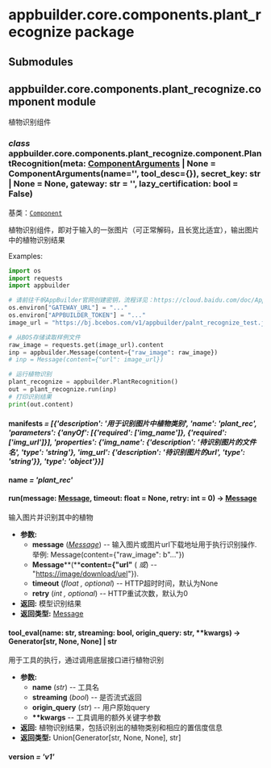 # appbuilder.core.components.plant_recognize package

## Submodules

## appbuilder.core.components.plant_recognize.component module

植物识别组件

### *class* appbuilder.core.components.plant_recognize.component.PlantRecognition(meta: [ComponentArguments](appbuilder.core.md#appbuilder.core.component.ComponentArguments) | None = ComponentArguments(name='', tool_desc={}), secret_key: str | None = None, gateway: str = '', lazy_certification: bool = False)

基类：[`Component`](appbuilder.core.md#appbuilder.core.component.Component)

植物识别组件，即对于输入的一张图片（可正常解码，且长宽比适宜），输出图片中的植物识别结果

Examples:

```python
import os
import requests
import appbuilder

# 请前往千帆AppBuilder官网创建密钥，流程详见：https://cloud.baidu.com/doc/AppBuilder/s/Olq6grrt6#1%E3%80%81%E5%88%9B%E5%BB%BA%E5%AF%86%E9%92%A5
os.environ["GATEWAY_URL"] = "..."
os.environ["APPBUILDER_TOKEN"] = "..."
image_url = "https://bj.bcebos.com/v1/appbuilder/palnt_recognize_test.jpg?authorization=bce-auth-v1%2FALTAKGa8m4qCUasgoljdEDAzLm%2F2024-01-23T09%3A51%3A03Z%2F-1%2Fhost%2Faa2217067f78f0236c8262cdd89a4b4f4b2188d971ca547c53d01742af4a2cbe"

# 从BOS存储读取样例文件
raw_image = requests.get(image_url).content
inp = appbuilder.Message(content={"raw_image": raw_image})
# inp = Message(content={"url": image_url})

# 运行植物识别
plant_recognize = appbuilder.PlantRecognition()
out = plant_recognize.run(inp)
# 打印识别结果
print(out.content)
```

#### manifests *= [{'description': '用于识别图片中植物类别', 'name': 'plant_rec', 'parameters': {'anyOf': [{'required': ['img_name']}, {'required': ['img_url']}], 'properties': {'img_name': {'description': '待识别图片的文件名', 'type': 'string'}, 'img_url': {'description': '待识别图片的url', 'type': 'string'}}, 'type': 'object'}}]*

#### name *= 'plant_rec'*

#### run(message: [Message](appbuilder.core.md#appbuilder.core.message.Message), timeout: float = None, retry: int = 0) → [Message](appbuilder.core.md#appbuilder.core.message.Message)

输入图片并识别其中的植物

* **参数:**
  * **message** ([*Message*](appbuilder.core.md#appbuilder.core.message.Message)) -- 输入图片或图片url下载地址用于执行识别操作. 举例: Message(content={"raw_image": b"..."})
  * **Message****(****content={"url"** ( *或*) -- "[https://image/download/uel](https://image/download/uel)"}).
  * **timeout** (*float* *,* *optional*) -- HTTP超时时间，默认为None
  * **retry** (*int* *,* *optional*) -- HTTP重试次数，默认为0
* **返回:**
  模型识别结果
* **返回类型:**
  [Message](appbuilder.core.md#appbuilder.core.message.Message)

#### tool_eval(name: str, streaming: bool, origin_query: str, \*\*kwargs) → Generator[str, None, None] | str

用于工具的执行，通过调用底层接口进行植物识别

* **参数:**
  * **name** (*str*) -- 工具名
  * **streaming** (*bool*) -- 是否流式返回
  * **origin_query** (*str*) -- 用户原始query
  * **\*\*kwargs** -- 工具调用的额外关键字参数
* **返回:**
  植物识别结果，包括识别出的植物类别和相应的置信度信息
* **返回类型:**
  Union[Generator[str, None, None], str]

#### version *= 'v1'*
